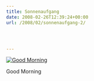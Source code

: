 ```yaml
---
title: Sonnenaufgang
date: 2008-02-26T12:39:24+00:00
url: /2008/02/sonnenaufgang-2/




---
```

<div class="flickr">
  <a href="http://www.flickr.com/photos/schreibblogade/2293597815/" title="Good Morning"><img src="//farm4.static.flickr.com/3006/2293597815_978eb48e33.jpg" alt="Good Morning" /></a></p>

  <p>
    Good Morning
  </p>
</div>
